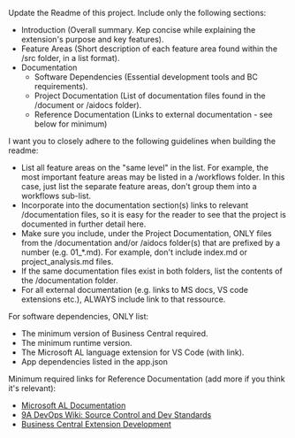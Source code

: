 
Update the Readme of this project. Include only the following sections:
- Introduction (Overall summary. Kep concise while explaining the extension's purpose and key features).
- Feature Areas (Short description of each feature area found within the /src folder, in a list format).
- Documentation
  - Software Dependencies (Essential development tools and BC requirements).
  - Project Documentation (List of documentation files found in the /document or /aidocs folder).
  - Reference Documentation (Links to external documentation - see below for minimum)

I want you to closely adhere to the following guidelines when building the readme:
- List all feature areas on the "same level" in the list. For example, the most important feature areas may be listed in a /workflows folder.
  In this case, just list the separate feature areas, don't group them into a workflows sub-list.
- Incorporate into the documentation section(s) links to relevant /documentation files, 
  so it is easy for the reader to see that the project is documented in further detail here. 
- Make sure you include, under the Project Documentation, ONLY files from the /documentation and/or /aidocs folder(s)
  that are prefixed by a number (e.g. 01_*.md). For example, don't include index.md or project_analysis.md files. 
- If the same documentation files exist in both folders, list the contents of the /documentation folder.
- For all external documentation (e.g. links to MS docs, VS code extensions etc.), ALWAYS include link to that ressource.

For software dependencies, ONLY list:
- The minimum version of Business Central required.
- The minimum runtime version.
- The Microsoft AL language extension for VS Code (with link).
- App dependencies listed in the app.json

Minimum required links for Reference Documentation (add more if you think it's relevant):
- [Microsoft AL Documentation](https://learn.microsoft.com/en-us/dynamics365/business-central/dev-itpro/developer/devenv-reference-overview)
- [9A DevOps Wiki: Source Control and Dev Standards](https://dev.azure.com/Dynalogic/9A%20Intern/_wiki/wikis/9A-Intern.wiki/14/Source-Control-and-Development-Standards)
- [Business Central Extension Development](https://learn.microsoft.com/en-us/dynamics365/business-central/dev-itpro/developer/devenv-reference-overview)
